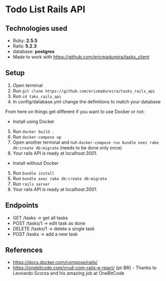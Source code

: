 # Todo List Rails API

## Technologies used
* Ruby: **2.5.5**
* Rails: **5.2.3**
* database: **postgres**
* Made to work with https://github.com/ericmadureira/tasks_client

## Setup
1. Open terminal
2. Run `git clone https://github.com/ericmadureira/tasks_rails_api`
3. Run `cd taks_rails_api`
4. In config/database.yml change the definitions to match your database

From here on things get different if you want to use Docker or not:

* Install using Docker
5. Run `docker build .`
6. Run `docker-compose up`
7. Open another terminal and run `docker-compose run bundle exec rake db:create db:migrate` (needs to be done only once)
8. Your rails API is ready at localhost:3001.

* Install without Docker
5. Run `bundle install`
6. Run `bundle exec rake db:create db:migrate`
7. Run `rails server`
8. Your rails API is ready at localhost:3001.

## Endpoints
* GET /tasks -> get all tasks
* POST /tasks/1 -> edit task as done
* DELETE /tasks/1 -> delete a single task
* POST /tasks -> add a new task

## References
* https://docs.docker.com/compose/rails/
* https://onebitcode.com/crud-com-rails-e-react/ (pt-BR) - Thanks to Leonardo Scorza and his amazing job at OneBitCode